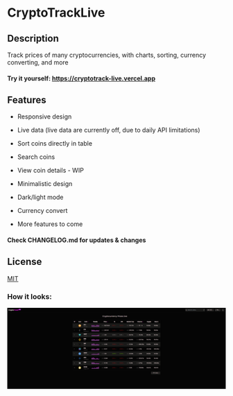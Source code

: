 # CryptoTrackLive

## Description

Track prices of many cryptocurrencies, with charts, sorting, currency converting, and more

#### Try it yourself: https://cryptotrack-live.vercel.app

## Features

- Responsive design
- Live data (live data are currently off, due to daily API limitations)
- Sort coins directly in table
- Search coins
- View coin details - WIP
- Minimalistic design
- Dark/light mode
- Currency convert

- More features to come

#### Check CHANGELOG.md for updates & changes

## License

[MIT](https://github.com/ZunwDev/CryptoTrack/blob/main/LICENSE)

### How it looks:

![sneakpeek-image](src/lib/images/Screenshot_1.png)
